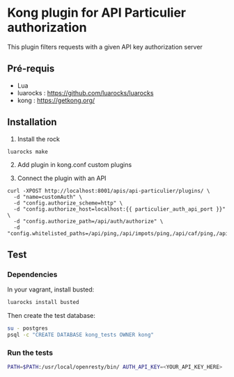 # Kong plugin for API Particulier authorization

This plugin filters requests with a given API key authorization server

## Pré-requis

- Lua
- luarocks :  https://github.com/luarocks/luarocks
- kong : https://getkong.org/

## Installation
1. Install the rock
```
luarocks make
```
2. Add plugin in kong.conf custom plugins

3. Connect the plugin with an API
```
curl -XPOST http://localhost:8001/apis/api-particulier/plugins/ \
  -d "name=customAuth" \
  -d "config.authorize_scheme=http" \
  -d "config.authorize_host=localhost:{{ particulier_auth_api_port }}" \
  -d "config.authorize_path=/api/auth/authorize" \
  -d "config.whitelisted_paths=/api/ping,/api/impots/ping,/api/caf/ping,/api/swagger.yml"
```

## Test

### Dependencies

In your vagrant, install busted:

```bash
luarocks install busted
```

Then create the test database:

```bash
su - postgres
psql -c "CREATE DATABASE kong_tests OWNER kong"
```

### Run the tests

```bash
PATH=$PATH:/usr/local/openresty/bin/ AUTH_API_KEY=<YOUR_API_KEY_HERE> ./bin/busted
```
